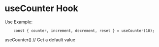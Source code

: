 # useCounter Hook

Use Example:
```
    const { counter, increment, decrement, reset } = useCounter(10);
```

useCounter() // Get a default value

